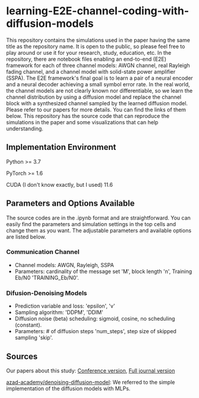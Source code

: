 # learning-E2E-channel-coding-with-diffusion-models
This repository contains the simulations used in the paper having the same title as the repository name.
It is open to the public, so please feel free to play around or use it for your research, study, education, etc.
In the repository, there are notebook files enabling an end-to-end (E2E) framework for each of three channel models: AWGN channel, real Rayleigh fading channel, and a channel model with solid-state power amplifier (SSPA). 
The E2E framework's final goal is to learn a pair of a neural encoder and a neural decoder achieving a small symbol error rate.
In the real world, the channel models are not clearly known nor differentiable, 
so we learn the channel distribution by using a diffusion model and replace the channel block with a synthesized channel sampled by the learned diffusion model.
Please refer to our papers for more details. You can find the links of them below. 
This repository has the source code that can reproduce the simulations in the paper and some visualizations that can help understanding.


## Implementation Environment
Python >= 3.7

PyTorch >= 1.6

CUDA (I don't know exactly, but I used) 11.6

## Parameters and Options Available
The source codes are in the .ipynb format and are straightforward. You can easily find the parameters and simulation settings in the top cells and change them as you want. The adjustable parameters and available options are listed below.  

### Communication Channel
* Channel models: AWGN, Rayleigh, SSPA
* Parameters: cardinality of the message set 'M', block length 'n', Training Eb/N0 'TRAINING_Eb/N0'.  

### Difusion-Denoising Models
* Prediction variable and loss: 'epsilon', 'v'
* Sampling algorithm: 'DDPM', 'DDIM'
* Diffusion noise (beta) scheduling: sigmoid, cosine, no scheduling (constant). 
* Parameters: # of diffusion steps 'num_steps', step size of skipped sampling 'skip'.

## Sources
Our papers about this study: [Conference version](https://scholar.google.com/citations?view_op=view_citation&hl=ko&user=VOl55dwAAAAJ&citation_for_view=VOl55dwAAAAJ:IjCSPb-OGe4C), [Full journal version](https:) 

[azad-academy/denoising-diffusion-model](https://github.com/azad-academy/denoising-diffusion-model): We referred to the simple implementation of the diffusion models with MLPs.


